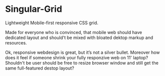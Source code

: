 Singular-Grid
=============

Lightweight Mobile-first responsive CSS grid. 


Made for everyone who is convinced, that mobile web should have dedicated layout and should't be mixed with bloated dektop markup and resources. 



Ok, responsive webdesign is great, but it’s not a silver bullet. Moreover how does it feel if someone shrink your fully responzive web on 11' laptop? Shouldn't be user should be free to resize browser window and still get the same full-featured destop layout? 
